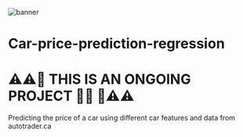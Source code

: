 ![banner](assets/Car_price_pred_banner.png)


# Car-price-prediction-regression
# ⚠️⚠️🚧 THIS IS AN ONGOING PROJECT 👷🏿 🚧⚠️⚠️
Predicting the price of a car using different car features and data from autotrader.ca
